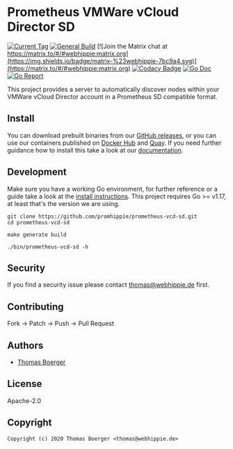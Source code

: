 # Prometheus VMWare vCloud Director SD

[![Current Tag](https://img.shields.io/github/v/tag/promhippie/prometheus-vcd-sd?sort=semver)](https://github.com/promhippie/prometheus-scw-sd) [![General Build](https://github.com/promhippie/prometheus-vcd-sd/actions/workflows/general.yml/badge.svg)](https://github.com/promhippie/prometheus-vcd-sd/actions/workflows/general.yaml) [![Join the Matrix chat at https://matrix.to/#/#webhippie:matrix.org](https://img.shields.io/badge/matrix-%23webhippie-7bc9a4.svg)](https://matrix.to/#/#webhippie:matrix.org) [![Codacy Badge](https://app.codacy.com/project/badge/Grade/d7900c4c246740edb77cf29a4b1d85ee)](https://www.codacy.com/gh/promhippie/prometheus-vcd-sd/dashboard?utm_source=github.com&amp;utm_medium=referral&amp;utm_content=promhippie/prometheus-vcd-sd&amp;utm_campaign=Badge_Grade) [![Go Doc](https://godoc.org/github.com/promhippie/prometheus-vcd-sd?status.svg)](http://godoc.org/github.com/promhippie/prometheus-vcd-sd) [![Go Report](http://goreportcard.com/badge/github.com/promhippie/prometheus-vcd-sd)](http://goreportcard.com/report/github.com/promhippie/prometheus-vcd-sd)

This project provides a server to automatically discover nodes within your
VMWare vCloud Director account in a Prometheus SD compatible format.

## Install

You can download prebuilt binaries from our [GitHub releases][releases], or you
can use our containers published on [Docker Hub][dockerhub] and [Quay][quayio].
If you need further guidance how to install this take a look at our
[documentation][docs].

## Development

Make sure you have a working Go environment, for further reference or a guide
take a look at the [install instructions][golang]. This project requires
Go >= v1.17, at least that's the version we are using.

```console
git clone https://github.com/promhippie/prometheus-vcd-sd.git
cd prometheus-vcd-sd

make generate build

./bin/prometheus-vcd-sd -h
```

## Security

If you find a security issue please contact
[thomas@webhippie.de](mailto:thomas@webhippie.de) first.

## Contributing

Fork -> Patch -> Push -> Pull Request

## Authors

-   [Thomas Boerger](https://github.com/tboerger)

## License

Apache-2.0

## Copyright

```console
Copyright (c) 2020 Thomas Boerger <thomas@webhippie.de>
```

[releases]: https://github.com/promhippie/prometheus-vcd-sd/releases
[dockerhub]: https://hub.docker.com/r/promhippie/prometheus-vcd-sd/tags/
[quayio]: https://quay.io/repository/promhippie/prometheus-vcd-sd?tab=tags
[docs]: https://promhippie.github.io/prometheus-vcd-sd/#getting-started
[golang]: http://golang.org/doc/install.html
